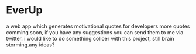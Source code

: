 # EverUp
a web app which generates motivational quotes for developers
more quotes comming soon, if you have any suggestions you can send them to me via twitter.
i would like to do something colloer with this project, still brain storming.any ideas?
